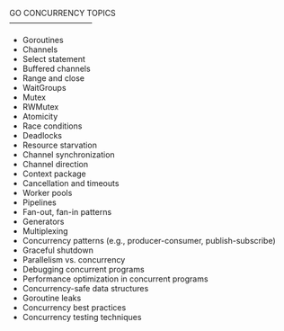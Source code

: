 

GO CONCURRENCY TOPICS  
–––––––––––––––––––––

* Goroutines
* Channels
* Select statement
* Buffered channels
* Range and close
* WaitGroups
* Mutex
* RWMutex
* Atomicity
* Race conditions
* Deadlocks
* Resource starvation
* Channel synchronization
* Channel direction
* Context package
* Cancellation and timeouts
* Worker pools
* Pipelines
* Fan-out, fan-in patterns
* Generators
* Multiplexing
* Concurrency patterns (e.g., producer-consumer, publish-subscribe)
* Graceful shutdown
* Parallelism vs. concurrency
* Debugging concurrent programs
* Performance optimization in concurrent programs
* Concurrency-safe data structures
* Goroutine leaks
* Concurrency best practices
* Concurrency testing techniques
